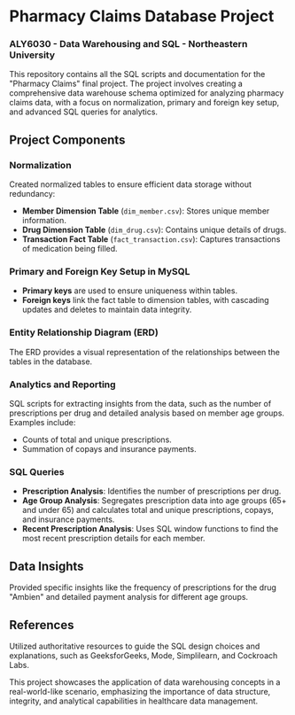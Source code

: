 # Pharmacy Claims Database Project
### ALY6030 - Data Warehousing and SQL - Northeastern University

This repository contains all the SQL scripts and documentation for the "Pharmacy Claims" final project. The project involves creating a comprehensive data warehouse schema optimized for analyzing pharmacy claims data, with a focus on normalization, primary and foreign key setup, and advanced SQL queries for analytics.

## Project Components

### Normalization
Created normalized tables to ensure efficient data storage without redundancy:
- **Member Dimension Table** (`dim_member.csv`): Stores unique member information.
- **Drug Dimension Table** (`dim_drug.csv`): Contains unique details of drugs.
- **Transaction Fact Table** (`fact_transaction.csv`): Captures transactions of medication being filled.

### Primary and Foreign Key Setup in MySQL
- **Primary keys** are used to ensure uniqueness within tables.
- **Foreign keys** link the fact table to dimension tables, with cascading updates and deletes to maintain data integrity.

### Entity Relationship Diagram (ERD)
The ERD provides a visual representation of the relationships between the tables in the database.

### Analytics and Reporting
SQL scripts for extracting insights from the data, such as the number of prescriptions per drug and detailed analysis based on member age groups. Examples include:
- Counts of total and unique prescriptions.
- Summation of copays and insurance payments.

### SQL Queries
- **Prescription Analysis**: Identifies the number of prescriptions per drug.
- **Age Group Analysis**: Segregates prescription data into age groups (65+ and under 65) and calculates total and unique prescriptions, copays, and insurance payments.
- **Recent Prescription Analysis**: Uses SQL window functions to find the most recent prescription details for each member.

## Data Insights
Provided specific insights like the frequency of prescriptions for the drug "Ambien" and detailed payment analysis for different age groups.

## References
Utilized authoritative resources to guide the SQL design choices and explanations, such as GeeksforGeeks, Mode, Simplilearn, and Cockroach Labs.

This project showcases the application of data warehousing concepts in a real-world-like scenario, emphasizing the importance of data structure, integrity, and analytical capabilities in healthcare data management.
